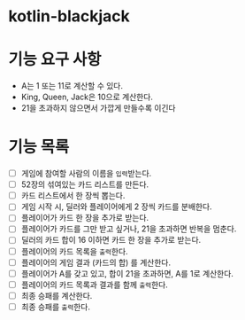 # kotlin-blackjack

# 기능 요구 사항
- A는 1 또는 11로 계산할 수 있다.
- King, Queen, Jack은 10으로 계산한다.
- 21을 초과하지 않으면서 가깝게 만들수록 이긴다

# 기능 목록
- [ ] 게임에 참여할 사람의 이름을 `입력`받는다.
- [ ] 52장의 섞여있는 카드 리스트를 만든다.
- [ ] 카드 리스트에서 한 장씩 뽑는다.
- [ ] 게임 시작 시, 딜러와 플레이어에게 2 장씩 카드를 분배한다.
- [ ] 플레이어가 카드 한 장을 추가로 받는다.
- [ ] 플레이어가 카드를 그만 받고 싶거나, 21을 초과하면 반복을 멈춘다.
- [ ] 딜러의 카드 합이 16 이하면 카드 한 장을 추가로 받는다.
- [ ] 플레이어의 카드 목록을 `출력`한다.
- [ ] 플레이어의 게임 결과 (카드의 합) 를 계산한다.
- [ ] 플레이어가 A를 갖고 있고, 합이 21을 초과하면, A를 1로 계산한다.
- [ ] 플레이어의 카드 목록과 결과를 함께 `출력`한다.
- [ ] 최종 승패를 계산한다.
- [ ] 최종 승패를 `출력`한다.
